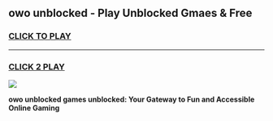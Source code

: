
## owo unblocked - Play Unblocked Gmaes & Free
<h3>
<a href="https://news.freeplayer.one?title=owo_unblocked&ref=16F">CLICK TO PLAY</a></h3>
<hr>

<h3>
<a href="https://news.freeplayer.one?title=owo_unblocked&ref=16F">CLICK 2 PLAY</a>
  
</h3>

<a href="https://news.freeplayer.one?title=owo_unblocked&ref=16F/"><img src="https://clearcache.store/games.png"></a>


**owo unblocked games unblocked: Your Gateway to Fun and Accessible Online Gaming**
